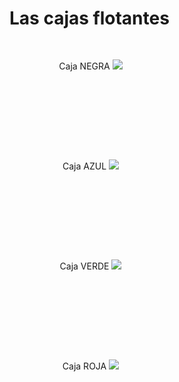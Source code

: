 <!DOCTYPE html>
<html>
<head lang="es-ES">
<title> PRÁCTICA </title>
  <style>
    div {
     width:200px;
     height:100px; 
     padding:30px; 
     text-align:center;
     border-radius:40px;
     }
  
 #cajaNegra { 
    background-color:black;
	 float:left;
	 }
	
#cajaAzul {
    background-color:blue;
	 float:right;
	 }
	
#cajaVerde {
     background-color:green;
	 float:left;
	 }
	
#cajaRoja { 
     background-color:red;
	 float:right;
	 }
	 
img{
	width:100px;
     height:100px; 
	 border-radius:40px;
}

  </style>
</head>
<body>
<h1> Las cajas flotantes  </h1>
<div id="cajaNegra"> Caja NEGRA <img src="https://i.pinimg.com/736x/b2/6d/81/b26d8180c598e5414c36e2ddf208e1db.jpg"> </div>
<div id="cajaAzul"> Caja AZUL <img src="https://i.pinimg.com/736x/b2/6d/81/b26d8180c598e5414c36e2ddf208e1db.jpg"> </div>
<div id="cajaVerde"> Caja VERDE <img src="https://i.pinimg.com/736x/b2/6d/81/b26d8180c598e5414c36e2ddf208e1db.jpg"> </div> 
<div id="cajaRoja"> Caja ROJA <img src="https://i.pinimg.com/736x/b2/6d/81/b26d8180c598e5414c36e2ddf208e1db.jpg"> </div>
 
</body>
</html>
